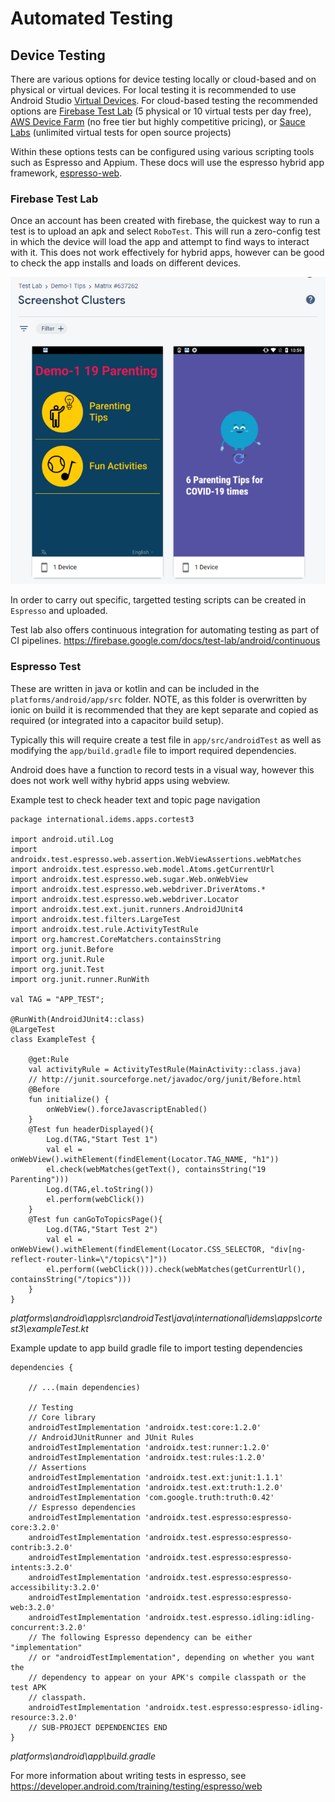 # Automated Testing

## Device Testing

There are various options for device testing locally or cloud-based and on physical or virtual devices. For local testing it is recommended to use Android Studio [Virtual Devices](https://developer.android.com/studio/run/managing-avds). For cloud-based testing the recommended options are [Firebase Test Lab](https://firebase.google.com/docs/test-lab) (5 physical or 10 virtual tests per day free), [AWS Device Farm](https://aws.amazon.com/device-farm/) (no free tier but highly competitive pricing), or [Sauce Labs](https://saucelabs.com/) (unlimited virtual tests for open source projects)

Within these options tests can be configured using various scripting tools such as Espresso and Appium. These docs will use the espresso hybrid app framework, [espresso-web](https://developer.android.com/training/testing/espresso/web).

### Firebase Test Lab

Once an account has been created with firebase, the quickest way to run a test is to upload an apk and select `RoboTest`. This will run a zero-config test in which the device will load the app and attempt to find ways to interact with it. This does not work effectively for hybrid apps, however can be good to check the app installs and loads on different devices.

![](images/test-lab.png)

In order to carry out specific, targetted testing scripts can be created in `Espresso` and uploaded.

Test lab also offers continuous integration for automating testing as part of CI pipelines.
https://firebase.google.com/docs/test-lab/android/continuous

### Espresso Test

These are written in java or kotlin and can be included in the `platforms/android/app/src` folder. NOTE, as this folder is overwritten by ionic on build it is recommended that they are kept separate and copied as required (or integrated into a capacitor build setup).

Typically this will require create a test file in `app/src/androidTest` as well as modifying the `app/build.gradle` file to import required dependencies.

Android does have a function to record tests in a visual way, however this does not work well withy hybrid apps using webview.

Example test to check header text and topic page navigation

```
package international.idems.apps.cortest3

import android.util.Log
import androidx.test.espresso.web.assertion.WebViewAssertions.webMatches
import androidx.test.espresso.web.model.Atoms.getCurrentUrl
import androidx.test.espresso.web.sugar.Web.onWebView
import androidx.test.espresso.web.webdriver.DriverAtoms.*
import androidx.test.espresso.web.webdriver.Locator
import androidx.test.ext.junit.runners.AndroidJUnit4
import androidx.test.filters.LargeTest
import androidx.test.rule.ActivityTestRule
import org.hamcrest.CoreMatchers.containsString
import org.junit.Before
import org.junit.Rule
import org.junit.Test
import org.junit.runner.RunWith

val TAG = "APP_TEST";

@RunWith(AndroidJUnit4::class)
@LargeTest
class ExampleTest {

    @get:Rule
    val activityRule = ActivityTestRule(MainActivity::class.java)
    // http://junit.sourceforge.net/javadoc/org/junit/Before.html
    @Before
    fun initialize() {
        onWebView().forceJavascriptEnabled()
    }
    @Test fun headerDisplayed(){
        Log.d(TAG,"Start Test 1")
        val el =  onWebView().withElement(findElement(Locator.TAG_NAME, "h1"))
        el.check(webMatches(getText(), containsString("19 Parenting")))
        Log.d(TAG,el.toString())
        el.perform(webClick())
    }
    @Test fun canGoToTopicsPage(){
        Log.d(TAG,"Start Test 2")
        val el = onWebView().withElement(findElement(Locator.CSS_SELECTOR, "div[ng-reflect-router-link=\"/topics\"]"))
        el.perform((webClick())).check(webMatches(getCurrentUrl(), containsString("/topics")))
    }
}
```

_platforms\android\app\src\androidTest\java\international\idems\apps\cortest3\exampleTest.kt_

Example update to app build gradle file to import testing dependencies

```
dependencies {

    // ...(main dependencies)

    // Testing
    // Core library
    androidTestImplementation 'androidx.test:core:1.2.0'
    // AndroidJUnitRunner and JUnit Rules
    androidTestImplementation 'androidx.test:runner:1.2.0'
    androidTestImplementation 'androidx.test:rules:1.2.0'
    // Assertions
    androidTestImplementation 'androidx.test.ext:junit:1.1.1'
    androidTestImplementation 'androidx.test.ext:truth:1.2.0'
    androidTestImplementation 'com.google.truth:truth:0.42'
    // Espresso dependencies
    androidTestImplementation 'androidx.test.espresso:espresso-core:3.2.0'
    androidTestImplementation 'androidx.test.espresso:espresso-contrib:3.2.0'
    androidTestImplementation 'androidx.test.espresso:espresso-intents:3.2.0'
    androidTestImplementation 'androidx.test.espresso:espresso-accessibility:3.2.0'
    androidTestImplementation 'androidx.test.espresso:espresso-web:3.2.0'
    androidTestImplementation 'androidx.test.espresso.idling:idling-concurrent:3.2.0'
    // The following Espresso dependency can be either "implementation"
    // or "androidTestImplementation", depending on whether you want the
    // dependency to appear on your APK's compile classpath or the test APK
    // classpath.
    androidTestImplementation 'androidx.test.espresso:espresso-idling-resource:3.2.0'
    // SUB-PROJECT DEPENDENCIES END
}
```

_platforms\android\app\build.gradle_

For more information about writing tests in espresso, see
https://developer.android.com/training/testing/espresso/web
